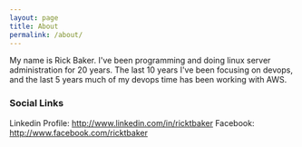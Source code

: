 ```yaml
---
layout: page
title: About
permalink: /about/
---
```


My name is Rick Baker.   I've been programming and doing linux server administration for 20 years.   The last 10 years I've been focusing on devops, and the last 5 years much of my devops time has been working with AWS.

### Social Links

Linkedin Profile: http://www.linkedin.com/in/ricktbaker
Facebook: http://www.facebook.com/ricktbaker
